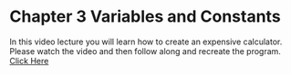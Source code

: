 # Chapter 3 Variables and Constants


<p> In this video lecture you will learn how to create an expensive calculator. <br>
Please watch the video and then follow along and recreate the program.<br>
<a href="https://drive.google.com/file/d/0B-yijELfnxkbT2RzYUNHMU5fRkU/view?usp=sharing"> Click Here</a>
</p>